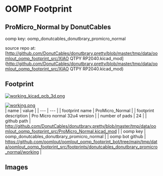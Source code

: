 # OOMP Footprint  
## ProMicro_Normal  by DonutCables  
  
oomp key: oomp_donutcables_donutbrary_promicro_normal  
  
source repo at: [http://github.com/DonutCables/donutbrary.pretty/blob/master/tmp/data/oomlout_oomp_footprint_src/XIAO QTPY RP2040.kicad_mod](http://github.com/DonutCables/donutbrary.pretty/blob/master/tmp/data/oomlout_oomp_footprint_src/XIAO QTPY RP2040.kicad_mod)  
## Footprint  
  
[![working_kicad_pcb_3d.png](working_kicad_pcb_3d_600.png)](working_kicad_pcb_3d.png)  
  
[![working.png](working_600.png)](working.png)  
| name | value | 
| --- | --- | 
| footprint name | ProMicro_Normal | 
| footprint description | Pro Micro normal 32u4 version | 
| number of pads | 24 | 
| github path | http://github.com/DonutCables/donutbrary.pretty/blob/master/tmp/data/oomlout_oomp_footprint_src/ProMicro_Normal.kicad_mod | 
| oomp key | oomp_donutcables_donutbrary_promicro_normal | 
| oomp bot github | https://github.com/oomlout/oomlout_oomp_footprint_bot/tree/main/tmp/data/oomlout_oomp_footprint_src/footprints/donutcables_donutbrary_promicro_normal/working | 
## Images  
